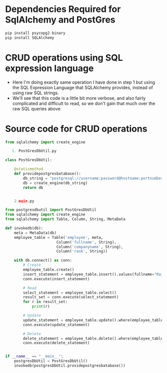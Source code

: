 # Dependencies Required for SqlAlchemy and PostGres #
```python
pip install psycopg2-binary
pip install SQLAlchemy
```

# CRUD operations using SQL expression language #
- Here I'm doing exactly same operation I have done in step 1 but using the SQL Expression Language that SQLAlchemy provides, instead of using raw SQL strings. 
- We'll see that this code is a little bit more verbose, and also fairly complicated and difficult to read, so we don't gain that much over the raw SQL queries above

# Source code for CRUD operations #
```python
from sqlalchemy import create_engine

   1. PostGresDbUtil.py

class PostGresDbUtil:

    @staticmethod
    def providepostgresbatabase():
        db_string = "postgresql://username:password@hostname:portnumber/databasename"
        db = create_engine(db_string)
        return db

```

```python

    2.main.py

from postgresdbutil import PostGresDbUtil
from sqlalchemy import create_engine
from sqlalchemy import Table, Column, String, MetaData

def invokedb(db):
    meta = MetaData(db)
    employee_table = Table('employee', meta,
                       Column('fullname', String),
                       Column('companyname', String),
                       Column('rank', String))

    with db.connect() as conn:
        # Create
        employee_table.create()
        insert_statement = employee_table.insert().values(fullname="Raj Bhatta", companyname="SST Wireless", rank="Principal Developer")
        conn.execute(insert_statement)

        # Read
        select_statement = employee_table.select()
        result_set = conn.execute(select_statement)
        for r in result_set:
            print(r)

        # Update
        update_statement = employee_table.update().where(employee_table.c.rank == "Principal Developer").values(fullname="Raj Bhatta")
        conn.execute(update_statement)

        # Delete
        delete_statement = employee_table.delete().where(employee_table.c.rank == "CTO")
        conn.execute(delete_statement)


if __name__ == "__main__":
    postgresDbUtil = PostGresDbUtil()
    invokedb(postgresDbUtil.providepostgresbatabase())
```